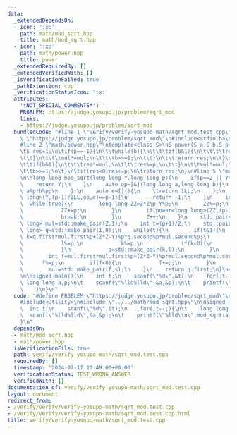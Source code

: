 ```yaml
---
data:
  _extendedDependsOn:
  - icon: ':x:'
    path: math/mod_sqrt.hpp
    title: math/mod_sqrt.hpp
  - icon: ':x:'
    path: math/power.hpp
    title: power
  _extendedRequiredBy: []
  _extendedVerifiedWith: []
  _isVerificationFailed: true
  _pathExtension: cpp
  _verificationStatusIcon: ':x:'
  attributes:
    '*NOT_SPECIAL_COMMENTS*': ''
    PROBLEM: https://judge.yosupo.jp/problem/sqrt_mod
    links:
    - https://judge.yosupo.jp/problem/sqrt_mod
  bundledCode: "#line 1 \"verify/verify-yosupo-math/sqrt_mod.test.cpp\"\n#define PROBLEM\
    \ \"https://judge.yosupo.jp/problem/sqrt_mod\"\n#include<stdio.h>\n#include<utility>\n\
    #line 2 \"math/power.hpp\"\ntemplate<class S>\nS power(S a,S b,S p=-1){\n\tS mul=a;\n\
    \tS res=1;\n\tif(p==-1){\n\t\twhile(b){\n\t\t\tif(b&1){\n\t\t\t\tres*=mul;\n\t\
    \t\t}\n\t\t\tmul*=mul;\n\t\t\tb>>=1;\n\t\t}\n\t\treturn res;\n\t}\n\twhile(b){\n\
    \t\tif(b&1){\n\t\t\tres*=mul;\n\t\t\tres%=p;\n\t\t}\n\t\tmul*=mul;\n\t\tmul%=p;\n\
    \t\tb>>=1;\n\t}\n\tif(res<0)res+=p;\n\treturn res;\n}\n#line 5 \"math/mod_sqrt.hpp\"\
    \n\nlong long mod_sqrt(long long Y,long long p){\n    if(p==2 || Y==0){\n    \
    \    return Y;\n    }\n    auto op=[&](long long a,long long b){\n    \treturn\
    \ a%p*b%p;\n    };\n    auto e=[](){\n    \treturn 1LL;\n    };\n    if(power<long\
    \ long>(Y,(p-1)/2LL,op,e)==p-1){\n        return -1;\n    }\n    int Z=0;\n  \
    \  while(true){\n        long long ZZ=Z*Z%p-Y%p;\n        ZZ%=p;\n        if(ZZ<0){\n\
    \            ZZ+=p;\n        }\n        if(power<long long>(ZZ,(p-1)/2,op,e)==p-1){\n\
    \            break;\n        }\n        Z++;\n    }\n    std::pair<long long,long\
    \ long> mul=std::make_pair(Z,1);\n    int t=(p+1)/2;\n    std::pair<long long,long\
    \ long> q=std::make_pair(1,0);\n    while(t){\n        if(t&1){\n            int\
    \ k=q.first*mul.first%p+(Z*Z-Y)%p*q.second%p*mul.second%p;\n            int l=q.second*mul.first%p+q.first*mul.second%p;\n\
    \            l%=p;\n            k%=p;\n            if(k<0){\n                k+=p;\n\
    \            }\n            q=std::make_pair(k,l);\n        }\n        t>>=1;\n\
    \        int f=mul.first*mul.first%p+(Z*Z-Y)%p*mul.second%p*mul.second%p;\n  \
    \      f%=p;\n        if(f<0){\n            f+=p;\n        }\n        int s=mul.second*mul.first%p*2%p;\n\
    \        mul=std::make_pair(f,s);\n    }\n    return q.first;\n}\n#line 5 \"verify/verify-yosupo-math/sqrt_mod.test.cpp\"\
    \n\nsigned main(){\n    int t;\n    scanf(\"%d\",&t);\n    for(;t--;){\n\t   \
    \ long long a,p;\n\t    scanf(\"%lld%lld\",&a,&p);\n\t    printf(\"%lld\\n\",mod_sqrt(a,p));\n\
    \    }\n}\n"
  code: "#define PROBLEM \"https://judge.yosupo.jp/problem/sqrt_mod\"\n#include<stdio.h>\n\
    #include<utility>\n#include \"../../math/mod_sqrt.hpp\"\n\nsigned main(){\n  \
    \  int t;\n    scanf(\"%d\",&t);\n    for(;t--;){\n\t    long long a,p;\n\t  \
    \  scanf(\"%lld%lld\",&a,&p);\n\t    printf(\"%lld\\n\",mod_sqrt(a,p));\n    }\n\
    }\n"
  dependsOn:
  - math/mod_sqrt.hpp
  - math/power.hpp
  isVerificationFile: true
  path: verify/verify-yosupo-math/sqrt_mod.test.cpp
  requiredBy: []
  timestamp: '2024-07-17 20:49:00+09:00'
  verificationStatus: TEST_WRONG_ANSWER
  verifiedWith: []
documentation_of: verify/verify-yosupo-math/sqrt_mod.test.cpp
layout: document
redirect_from:
- /verify/verify/verify-yosupo-math/sqrt_mod.test.cpp
- /verify/verify/verify-yosupo-math/sqrt_mod.test.cpp.html
title: verify/verify-yosupo-math/sqrt_mod.test.cpp
---
```

